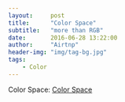 ```yaml
---
layout:     post
title:      "Color Space"
subtitle:   "more than RGB"
date:       2016-06-28 13:22:00
author:     "Airtnp"
header-img: "img/tag-bg.jpg"
tags:
    - Color
---
```


Color Space: 
[Color Space](http://blog.ibireme.com/2013/08/12/color-model/)